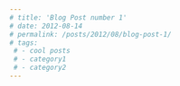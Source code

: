 ```yaml
---
# title: 'Blog Post number 1'
# date: 2012-08-14
# permalink: /posts/2012/08/blog-post-1/
# tags:
 # - cool posts
 # - category1
 # - category2
---
```



